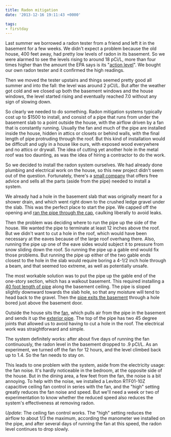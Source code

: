 ```yaml
---
title: Radon mitigation
date: '2013-12-16 19:11:43 +0000'

tags:
- firstday
---
```


Last summer we borrowed a radon tester from a friend and left it in
the basement for a few weeks.  We didn't expect a problem because the
old house, 400 feet away, had pretty low levels of radon in its
basement.  So we were alarmed to see the levels rising to around 18
pCi/L, more than four times higher than the amount the EPA says is its
"[action level](http://www.radon.com/radon/radon_levels.html)".  We
bought our own radon tester and it confirmed the high readings.

Then we moved the tester upstairs and things seemed pretty good all
summer and into the fall: the level was around 2 pCI/L.  But after the
weather got cold and we closed up both the basement windows and the
house windows, the level started rising and eventually reached 7.0
without any sign of slowing down.

So clearly we needed to do something.  Radon mitigation systems
typically cost up to $1500 to install, and consist of a pipe that runs
from under the basement slab to a point outside the house, with the
airflow driven by a fan that is constantly running.  Usually the fan
and much of the pipe are installed inside the house, hidden in attics
or closets or behind walls, with the final length of pipe protruding
through the roof.  But this kind of installation would be difficult
and ugly in a house like ours, with exposed wood everywhere and no
attics or drywall.  The idea of cutting yet another hole in the metal
roof was too daunting, as was the idea of hiring a contractor to do
the work.

So we decided to install the radon system ourselves.  We had already
done plumbing and electrical work on the house, so this new project
didn't seem out of the question.  Fortunately, there's a
[small company](http://www.indoor-air-health-advisor.com/radon.html) that
offers free advice and sells all the parts (aside from the pipe)
needed to install a system.

We already had a hole in the basement slab that was originally meant
for a shower drain, and which went right down to the crushed ledge
gravel under the slab.  This was the perfect place to start the pipe.
We capped off the opening and
[ran the pipe through the cap](/gallery/FirstDay%20Cottage/IMG_2931.JPG),
caulking liberally to avoid leaks. 

Then the problem was deciding where to run the pipe up the side of the
house.  We wanted the pipe to terminate at least 12 inches above the
roof.  But we didn't want to cut a hole in the roof, which would have
been necessary at the eaves because of the large roof overhang there.
Also, running the pipe up one of the eave sides would subject it to
pressure from snow sliding down the roof.  So running the pipe up a
gable end would fix those problems.  But running the pipe up either of
the two gable ends closest to the hole in the slab would require
boring a 4-1/2 inch hole through a beam, and that seemed too extreme,
as well as potentially unsafe.

The most workable solution was to put the pipe up the gable end of the
one-story section, which has a walkout basement.  This required
installing a
[40 foot length of pipe](/gallery/FirstDay%20Cottage/IMG_2932.JPG) along
the basement ceiling.  The pipe is sloped slightly downward towards
the slab hole, so that any moisture will tend to head back to the
gravel.  Then the
[pipe exits the basement](/gallery/FirstDay%20Cottage/IMG_2933.JPG)
through a hole bored just above the basement door.

Outside the house sits the
[fan](/gallery/FirstDay%20Cottage/IMG_2935.JPG),
which pulls air from the pipe in the basement and sends it up the
[exterior pipe](http://localhost:1313/gallery/FirstDay%20Cottage/IMG_2934.JPG).
The top of the pipe has two 45 degree joints that allowed us to avoid having to cut a hole in the roof.  The electrical work was straightforward and simple.

The system definitely works: after about five days of running the fan
continuously, the radon level in the basement dropped to .9 pCI/L.  As
an experiment, we turned off the fan for 12 hours, and the level
climbed back up to 1.4.  So the fan needs to stay on.

This leads to one problem with the system, aside from the electricity
usage: the fan noise.  It's hardly noticeable in the bedroom, at the
opposite side of the house.  But in the dining area, a few feet from
the fan, the noise is a bit annoying.  To help with the noise, we
installed a Leviton RTF01-10Z capacitive ceiling fan control in series
with the fan, and the "high" setting greatly reduces the fan noise and
speed.  But we'll need a week or two of experimentation to know
whether the reduced speed also reduces the system's effectiveness at
removing radon.

*Update*: The ceiling fan control works.  The "high" setting reduces
the airflow to about 1/3 the maximum, according the manometer we
installed on the pipe, and after several days of running the fan at
this speed, the radon level continues to drop slowly.
